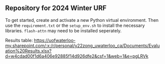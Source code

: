 ## Repository for 2024 Winter URF

To get started, create and activate a new Python virtual environment.
Then use the `requirement.txt` or the `setup_env.sh` to install the necessary libraries.
`flash-attn` may need to be installed seperately.

Results table: https://uofwaterloo-my.sharepoint.com/:x:/r/personal/y22zong_uwaterloo_ca/Documents/Evaluation%20Results.xlsx?d=w4cdad00f1d6a406e92885f14d926dfe2&csf=1&web=1&e=pgLRVk

